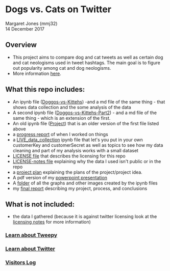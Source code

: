 # Dogs vs. Cats on Twitter
Margaret Jones (mmj32)  
14 December 2017

## Overview
- This project aims to compare dog and cat tweets as well as certain dog and cat neologisms used in tweet hashtags. The main goal is to figure out popularity among cat and dog neologisms.
- More information [here](https://github.com/Data-Science-for-Linguists/Dog_vs_Cat_Neologisms_on_Twitter/blob/master/project_plan_new.md).

## What this repo includes:
- An ipynb file ([Doggos-vs-Kittehs](https://github.com/Data-Science-for-Linguists/Dog_vs_Cat_Neologisms_on_Twitter/blob/master/Jupyter-Notebooks/Doggos-vs-Kittehs.ipynb)) -and a md file of the same thing - that shows data collection and the some analysis of the data
- A second ipynb file ([Doggos-vs-Kittehs-Part2](https://github.com/Data-Science-for-Linguists/Dog_vs_Cat_Neologisms_on_Twitter/blob/master/Jupyter-Notebooks/Doggos-vs-Kittehs-Part2.ipynb))  - and a md file of the same thing -  which is an extension of the first.
- An old ipynb file ([Project]()) that is an older version of the first file listed above
- a [progress report](https://github.com/Data-Science-for-Linguists/Dog_vs_Cat_Neologisms_on_Twitter/blob/master/progress_report.md) of when I worked on things
- a [LIVE_data_collection](https://github.com/Data-Science-for-Linguists/Dog_vs_Cat_Neologisms_on_Twitter/blob/master/Jupyter-Notebooks/LIVE_data_collection.ipynb) ipynb file that let's you put in your own customerKey and customerSecret as well as topics to see how my data cleaning and part of my analysis works with a small dataset
- [LICENSE file](https://github.com/Data-Science-for-Linguists/Dog_vs_Cat_Neologisms_on_Twitter/blob/master/LICENSE.md) that describes the licensing for this repo
- [LICENSE-notes file](https://github.com/Data-Science-for-Linguists/Dog_vs_Cat_Neologisms_on_Twitter/blob/master/LICENSE_notes.md) explaining why the data I used isn't public or in the repo
- a [project plan](https://github.com/Data-Science-for-Linguists/Dog_vs_Cat_Neologisms_on_Twitter/blob/master/project_plan_new.md) explaining the plans of the project/project idea.
- A pdf version of my [powerpoint presentation](https://github.com/Data-Science-for-Linguists/Dog_vs_Cat_Neologisms_on_Twitter/blob/master/CatsVsDogs.pdf)
- A [folder](https://github.com/Data-Science-for-Linguists/Dog_vs_Cat_Neologisms_on_Twitter/tree/master/images) of all the graphs and other images created by the ipynb files
- my [final report](https://github.com/Data-Science-for-Linguists/Dog_vs_Cat_Neologisms_on_Twitter/blob/master/final_report.md) describing my project, process, and conclusions

## What is not included:
- the data I gathered (because it is against twitter licensing look at the [licensing notes](https://github.com/Data-Science-for-Linguists/Dog_vs_Cat_Neologisms_on_Twitter/blob/master/LICENSE_notes.md) for more information)

### [Learn about Tweepy](http://tweepy.readthedocs.io/en/v3.5.0/)

### [Learn about Twitter](https://www.lifewire.com/what-exactly-is-twitter-2483331)

### [Visitors Log](https://github.com/Data-Science-for-Linguists/Shared-Repo/blob/master/todo10_visitors_log/visitors_log_margaret.md)
